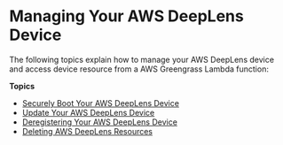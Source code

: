 # Managing Your AWS DeepLens Device<a name="deeplens-managing-your-device"></a>

The following topics explain how to manage your AWS DeepLens device and access device resource from a AWS Greengrass Lambda function:

**Topics**
+ [Securely Boot Your AWS DeepLens Device](deeplens-secure-boot.md)
+ [Update Your AWS DeepLens Device](deeplens-manual-updates.md)
+ [Deregistering Your AWS DeepLens Device](deeplens-deregister-device.md)
+ [Deleting AWS DeepLens Resources](deeplens-delete-resources.md)